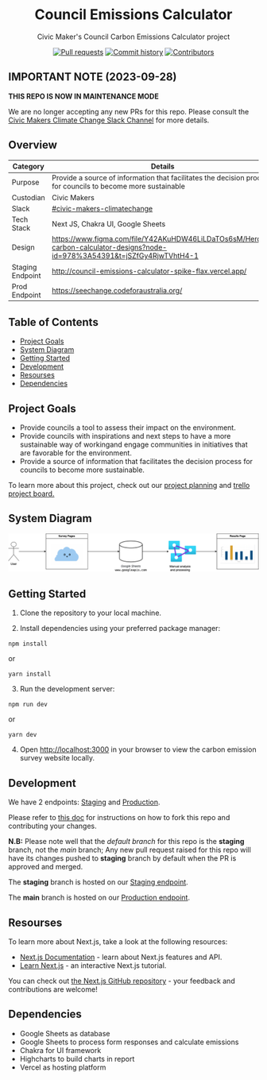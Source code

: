 <h1 align="center">
  Council Emissions Calculator
</h1>
<p align="center">
  Civic Maker's Council Carbon Emissions Calculator project
</p>

<p align="center">
  <a href="https://github.com/CodeforAustralia/council-emissions-calculator/pulls"><img alt="Pull requests" src="https://img.shields.io/github/issues-pr/CodeforAustralia/council-emissions-calculator.svg"></a>
  <a href="https://github.com/CodeforAustralia/council-emissions-calculator/commits/staging"><img alt="Commit history" src="https://img.shields.io/github/commit-activity/m/CodeforAustralia/council-emissions-calculator.svg"></a>
  <a href="https://github.com/CodeforAustralia/council-emissions-calculator/graphs/contributors"><img alt="Contributors" src="https://img.shields.io/badge/all_contributors-9-blue.svg?style=flat-square"></a>
</p>

## IMPORTANT NOTE (2023-09-28)
**THIS REPO IS NOW IN MAINTENANCE MODE**

We are no longer accepting any new PRs for this repo. Please consult the [Civic Makers Climate Change Slack Channel](https://codeforaustralia.slack.com/archives/C01CXCQPF8V) for more details.


## Overview

|Category|Details|
|--------|-------|
| Purpose | Provide a source of information that facilitates the decision process for councils to become more sustainable |
| Custodian | Civic Makers |
| Slack | [\#civic-makers-climatechange](https://codeforaustralia.slack.com/archives/C01CXCQPF8V) |
| Tech Stack | Next JS, Chakra UI, Google Sheets |
| Design | https://www.figma.com/file/Y42AKuHDW46LiLDaTOs6sM/Heroes-carbon-calculator-designs?node-id=978%3A54391&t=jSZfGy4RjwTVhtH4-1 |
| Staging Endpoint | http://council-emissions-calculator-spike-flax.vercel.app/ |
| Prod Endpoint | https://seechange.codeforaustralia.org/ |

## Table of Contents

- [Project Goals](#project-goals)
- [System Diagram](#system-diagram)
- [Getting Started](#getting-started)
- [Development](#getting-started)
- [Resourses](#resourses)
- [Dependencies](#dependencies)

## Project Goals

- Provide councils a tool to assess their impact on the environment.
- Provide councils with inspirations and next steps to have a more sustainable way of workingand engage communities in initiatives that are favorable for the environment.
- Provide a source of information that facilitates the decision process for councils to become more sustainable.

To learn more about this project, check out our [project planning](https://docs.google.com/document/d/1h5r1AfbQC8Azy_cdGHGBGOJwSxSqvt0cHKd5MmSd7qo/edit#heading=h.fw4lq2wclkt9) and [trello project board.](https://trello.com/b/iPHuVc0J/civic-makers-2023)

## System Diagram

![Council carbon emission calculator system diagram](./council_emission_calculator_arch_diagram.drawio.png)

## Getting Started

1. Clone the repository to your local machine.

2. Install dependencies using your preferred package manager:

```
npm install
```

or

```
yarn install
```

3. Run the development server:

```
npm run dev
```

or

```
yarn dev
```

4. Open [http://localhost:3000](http://localhost:3000) in your browser to view the carbon emission survey website locally.

## Development

We have 2 endpoints: [Staging](http://council-emissions-calculator-spike-flax.vercel.app/) and [Production](https://seechange.codeforaustralia.org/).

Please refer to [this doc](https://docs.github.com/en/get-started/quickstart/fork-a-repo) for instructions on how to fork this repo and contributing your changes.

**N.B:** Please note well that the *default branch* for this repo is the **staging** branch, not the *main* branch; Any new pull request raised for this repo will have its changes pushed to **staging** branch by default when the PR is approved and merged.

The **staging** branch is hosted on our [Staging endpoint](http://council-emissions-calculator-spike-flax.vercel.app/). 

The **main** branch is hosted on our [Production endpoint](https://seechange.codeforaustralia.org/).


## Resourses

To learn more about Next.js, take a look at the following resources:
     
- [Next.js Documentation](https://nextjs.org/docs) - learn about Next.js features and API.
- [Learn Next.js](https://nextjs.org/learn) - an interactive Next.js tutorial.

You can check out [the Next.js GitHub repository](https://github.com/vercel/next.js/) - your feedback and contributions are welcome!

## Dependencies
  
- Google Sheets as database
- Google Sheets to process form responses and calculate emissions
- Chakra for UI framework
- Highcharts to build charts in report
- Vercel as hosting platform
